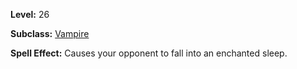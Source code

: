 <!-- TITLE: Spell: Glamour -->
<!-- SUBTITLE:  -->

**Level:** 26

**Subclass:** [Vampire](vampire)

**Spell Effect:** Causes your opponent to fall into an enchanted sleep.